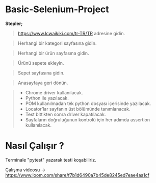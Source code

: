 # Basic-Selenium-Project


**Stepler;**
>https://www.lcwaikiki.com/tr-TR/TR adresine gidin.

>Herhangi bir kategori sayfasına gidin.

>Herhangi bir ürün sayfasına gidin.

>Ürünü sepete ekleyin.

>Sepet sayfasına gidin.

>Anasayfaya geri dönün.

>- Chrome driver kullanılacak.
>- Python ile yazılacak.
>- POM kullanılmadan tek python dosyası içerisinde yazılacak.
>- Locator’lar sayfanın üst bölümünde tanımlanacak. 
>- Test bittikten sonra driver kapatılacak.
>- Sayfaların doğruluğunun kontrolü için her adımda assertion kullanılacak. 


# Nasıl Çalışır ?

Terminale "pytest" yazarak testi koşabiliriz.

Çalışma videosu -> https://www.loom.com/share/f7b1d6490a7b45de8245ed7eae4aa1cf
